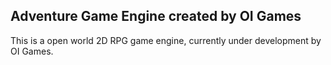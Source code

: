 ## Adventure Game Engine created by OI Games
This is a open world 2D RPG game engine, currently under development by OI Games.
